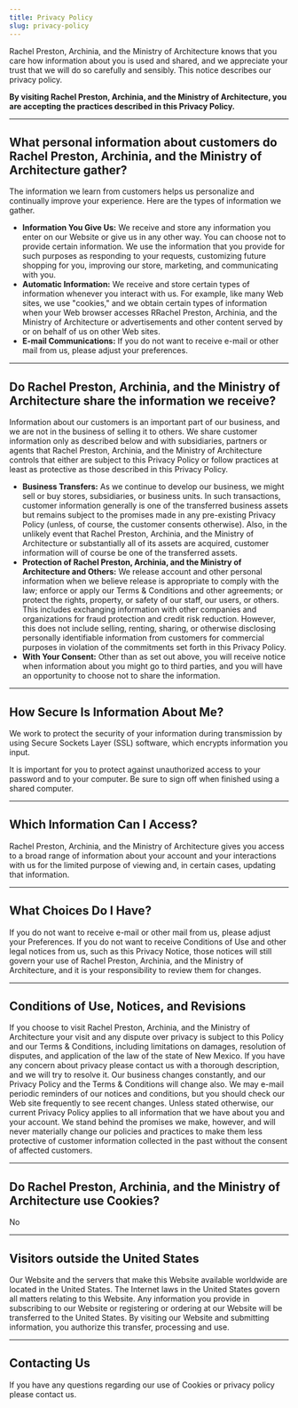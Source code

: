 ```yaml
---
title: Privacy Policy
slug: privacy-policy
---
```


Rachel Preston, Archinia, and the Ministry of Architecture knows that you care how information about you is used and shared, and we appreciate your trust that we will do so carefully and sensibly. This notice describes our privacy policy.

<strong>By visiting Rachel Preston, Archinia, and the Ministry of Architecture, you are accepting the practices described in this Privacy Policy.</strong>

<hr class="major" />

## What personal information about customers do Rachel Preston, Archinia, and the Ministry of Architecture gather?

The information we learn from customers helps us personalize and continually improve your experience. Here are the types of information we gather.

- **Information You Give Us:** We receive and store any information you enter on our Website or give us in any other way. You can choose not to provide certain information. We use the information that you provide for such purposes as responding to your requests, customizing future shopping for you, improving our store, marketing, and communicating with you.
- **Automatic Information:** We receive and store certain types of information whenever you interact with us. For example, like many Web sites, we use "cookies," and we obtain certain types of information when your Web browser accesses RRachel Preston, Archinia, and the Ministry of Architecture or advertisements and other content served by or on behalf of us on other Web sites.
- **E-mail Communications:** If you do not want to receive e-mail or other mail from us, please adjust your preferences.

<hr class="major" />

## Do Rachel Preston, Archinia, and the Ministry of Architecture share the information we receive?

Information about our customers is an important part of our business, and we are not in the business of selling it to others. We share customer information only as described below and with subsidiaries, partners or agents that Rachel Preston, Archinia, and the Ministry of Architecture controls that either are subject to this Privacy Policy or follow practices at least as protective as those described in this Privacy Policy.

- **Business Transfers:** As we continue to develop our business, we might sell or buy stores, subsidiaries, or business units. In such transactions, customer information generally is one of the transferred business assets but remains subject to the promises made in any pre-existing Privacy Policy (unless, of course, the customer consents otherwise). Also, in the unlikely event that Rachel Preston, Archinia, and the Ministry of Architecture or substantially all of its assets are acquired, customer information will of course be one of the transferred assets.
- **Protection of Rachel Preston, Archinia, and the Ministry of Architecture and Others:** We release account and other personal information when we believe release is appropriate to comply with the law; enforce or apply our Terms & Conditions and other agreements; or protect the rights, property, or safety of our staff, our users, or others. This includes exchanging information with other companies and organizations for fraud protection and credit risk reduction. However, this does not include selling, renting, sharing, or otherwise disclosing personally identifiable information from customers for commercial purposes in violation of the commitments set forth in this Privacy Policy.
- **With Your Consent:** Other than as set out above, you will receive notice when information about you might go to third parties, and you will have an opportunity to choose not to share the information.

<hr class="major" />

## How Secure Is Information About Me?

We work to protect the security of your information during transmission by using Secure Sockets Layer (SSL) software, which encrypts information you input.

It is important for you to protect against unauthorized access to your password and to your computer. Be sure to sign off when finished using a shared computer.

<hr class="major" />

## Which Information Can I Access?

Rachel Preston, Archinia, and the Ministry of Architecture gives you access to a broad range of information about your account and your interactions with us for the limited purpose of viewing and, in certain cases, updating that information.

<hr class="major" />

## What Choices Do I Have?

If you do not want to receive e-mail or other mail from us, please adjust your Preferences. If you do not want to receive Conditions of Use and other legal notices from us, such as this Privacy Notice, those notices will still govern your use of Rachel Preston, Archinia, and the Ministry of Architecture, and it is your responsibility to review them for changes.

<hr class="major" />

## Conditions of Use, Notices, and Revisions

If you choose to visit Rachel Preston, Archinia, and the Ministry of Architecture your visit and any dispute over privacy is subject to this Policy and our Terms & Conditions, including limitations on damages, resolution of disputes, and application of the law of the state of New Mexico. If you have any concern about privacy please contact us with a thorough description, and we will try to resolve it. Our business changes constantly, and our Privacy Policy and the Terms & Conditions will change also. We may e-mail periodic reminders of our notices and conditions, but you should check our Web site frequently to see recent changes. Unless stated otherwise, our current Privacy Policy applies to all information that we have about you and your account. We stand behind the promises we make, however, and will never materially change our policies and practices to make them less protective of customer information collected in the past without the consent of affected customers.

<hr class="major" />

## Do Rachel Preston, Archinia, and the Ministry of Architecture use Cookies?

No

<hr class="major" />

## Visitors outside the United States

Our Website and the servers that make this Website available worldwide are located in the United States. The Internet laws in the United States govern all matters relating to this Website. Any information you provide in subscribing to our Website or registering or ordering at our Website will be transferred to the United States. By visiting our Website and submitting information, you authorize this transfer, processing and use.

<hr class="major" />

## Contacting Us

If you have any questions regarding our use of Cookies or privacy policy please contact us.
